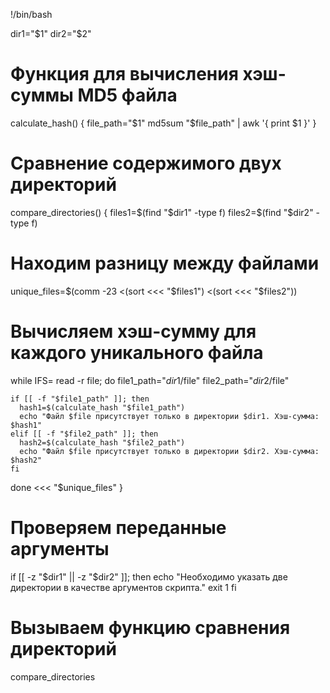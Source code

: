 !/bin/bash

dir1="$1"
dir2="$2"

# Функция для вычисления хэш-суммы MD5 файла
calculate_hash() {
  file_path="$1"
  md5sum "$file_path" | awk '{ print $1 }'
}

# Сравнение содержимого двух директорий
compare_directories() {
  files1=$(find "$dir1" -type f)
  files2=$(find "$dir2" -type f)

  # Находим разницу между файлами
  unique_files=$(comm -23 <(sort <<< "$files1") <(sort <<< "$files2"))

  # Вычисляем хэш-сумму для каждого уникального файла
  while IFS= read -r file; do
    file1_path="$dir1/$file"
    file2_path="$dir2/$file"

    if [[ -f "$file1_path" ]]; then
      hash1=$(calculate_hash "$file1_path")
      echo "Файл $file присутствует только в директории $dir1. Хэш-сумма: $hash1"
    elif [[ -f "$file2_path" ]]; then
      hash2=$(calculate_hash "$file2_path")
      echo "Файл $file присутствует только в директории $dir2. Хэш-сумма: $hash2"
    fi
  done <<< "$unique_files"
}

# Проверяем переданные аргументы
if [[ -z "$dir1" || -z "$dir2" ]]; then
  echo "Необходимо указать две директории в качестве аргументов скрипта."
  exit 1
fi

# Вызываем функцию сравнения директорий
compare_directories
